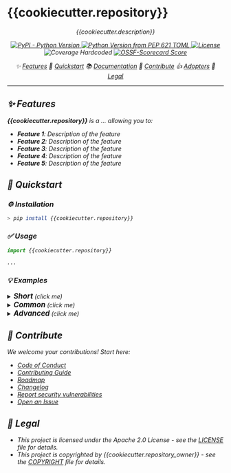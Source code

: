 <!--
SPDX-FileCopyrightText: © 2024 nosludge <https://github.com/nosludge>
SPDX-FileContributor: szymonmaszke <github@maszke.co>

SPDX-License-Identifier: Apache-2.0
-->

# {{cookiecutter.repository}}

<!-- vale off -->
<p align="center">
    <em>{{cookiecutter.description}}
</p>

<div align="center">

  <a href="https://pypi.org/project/{{cookiecutter.repository}}">![PyPI - Python Version](https://img.shields.io/pypi/pyversions/{{cookiecutter.repository}}?style=for-the-badge&label=release&labelColor=grey&color=blue)
  </a>
  <a href="https://pypi.org/project/{{cookiecutter.repository}}">![Python Version from PEP 621 TOML](https://img.shields.io/python/required-version-toml?tomlFilePath=https%3A%2F%2Fraw.githubusercontent.com%2F{{cookiecutter.repository_owner}}%2F{{cookiecutter.repository}}%2Fmain%2Fpyproject.toml&style=for-the-badge&label=python&labelColor=grey&color=blue)
  </a>
  <a href="https://opensource.org/licenses/Apache-2.0">![License](https://img.shields.io/badge/License-Apache_2.0-blue?style=for-the-badge)
  </a>
  <a>![Coverage Hardcoded](https://img.shields.io/badge/coverage-100%25-green?style=for-the-badge)
  </a>
  <a href="https://scorecard.dev/viewer/?uri=github.com/{{cookiecutter.repository_owner}}/{{cookiecutter.repository}}">![OSSF-Scorecard Score](https://img.shields.io/ossf-scorecard/github.com/{{cookiecutter.repository_owner}}/{{cookiecutter.repository}}?style=for-the-badge&label=OSSF)
  </a>

</div>

<p align="center">
✨ <a href="#-features">Features</a>
🚀 <a href="#-quickstart">Quickstart</a>
📚  <a href="https://{{cookiecutter.repository_owner}}.github.io/{{cookiecutter.repository}}">Documentation</a>
🤝 <a href="#-contribute">Contribute</a>
👍 <a href="https://github.com/{{cookiecutter.repository_owner}}/{{cookiecutter.repository}}/blob/main/ADOPTERS.md">Adopters</a>
📜 <a href="#-legal">Legal</a>
</p>
<!-- vale on -->

---

## ✨ Features

__{{cookiecutter.repository}}__ is a … allowing you to:

- __Feature 1__: Description of the feature
- __Feature 2__: Description of the feature
- __Feature 3__: Description of the feature
- __Feature 4__: Description of the feature
- __Feature 5__: Description of the feature

## 🚀 Quickstart

### ⚙️ Installation

```sh
> pip install {{cookiecutter.repository}}
```

### ✅ Usage

```python
import {{cookiecutter.repository}}

...
```

### 💡 Examples

<details>
  <summary><b><big>Short</big></b> (click me)</summary>
&nbsp;

Description of the example

```python
# Short example
```

</details>

<details>
  <summary><b><big>Common</big></b> (click me)</summary>
&nbsp;

Description of the example

```python
# Common use case
```

</details>

<details>
  <summary><b><big>Advanced</big></b> (click me)</summary>
&nbsp;

Description of the example

```python
# Something advanced and cool
```

</details>

## 🤝 Contribute

We welcome your contributions! Start here:

- [Code of Conduct](CODE_OF_CONDUCT.md)
- [Contributing Guide](CONTRIBUTING.md)
- [Roadmap](ROADMAP.md)
- [Changelog](CHANGELOG.md)
- [Report security vulnerabilities](SECURITY.md)
- [Open an Issue](https://github.com/{{cookiecutter.repository_owner}}/{{cookiecutter.repository}}/issues)

## 📜 Legal

- This project is licensed under the _Apache 2.0 License_ - see
  the [LICENSE](LICENSE.md) file for details.
- This project is copyrighted by _{{cookiecutter.repository_owner}}_ - see
  the [COPYRIGHT](https://github.com/{{cookiecutter.repository_owner}}/{{cookiecutter.repository}}/blob/main/COPYRIGHT.txt)
  file for details.
